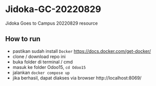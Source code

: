 # Jidoka-GC-20220829
Jidoka Goes to Campus 20220829 resource

## How to run
- pastikan sudah install `Docker` https://docs.docker.com/get-docker/
- clone / download repo ini
- buka folder di terminal / cmd
- masuk ke folder Odoo15, `cd Odoo15`
- jalankan `docker compose up`
- jika berhasil, dapat diakses via browser http://localhost:8069/